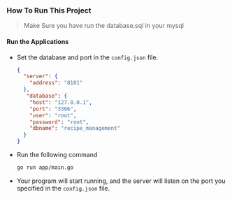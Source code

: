 ### How To Run This Project
> Make Sure you have run the database.sql in your mysql


#### Run the Applications
- Set the database and port in the `config.json` file.
  ```json
  {  
    "server": {  
      "address": "8101"  
    },  
     "database": {  
      "host": "127.0.0.1",  
      "port": "3306",  
      "user": "root",  
      "password": "root",  
      "dbname": "recipe_management"  
    }  
  }
  ```
- Run the following command
  ```bash
  go run app/main.go
  ```
- Your program will start running, and the server will listen on the port you specified in the `config.json` file.